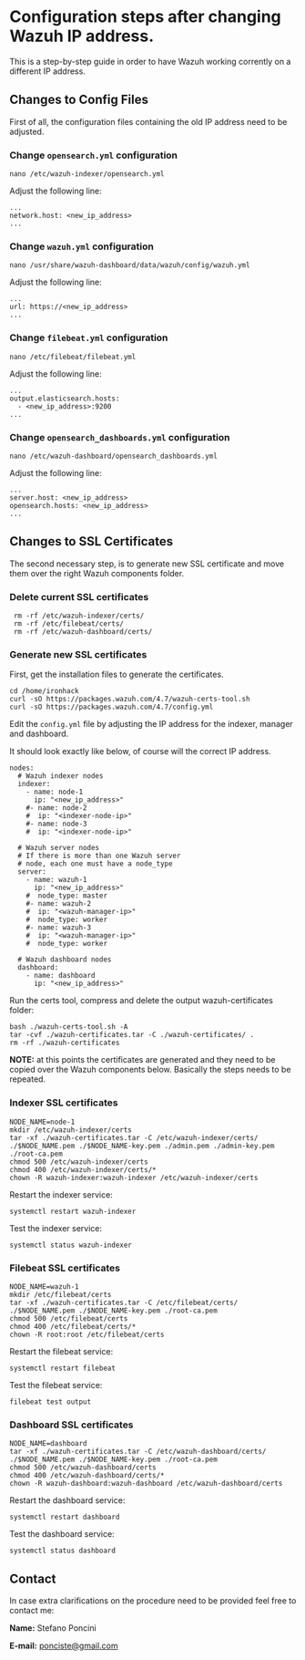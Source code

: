# Configuration steps after changing Wazuh IP address.

This is a step-by-step guide in order to have Wazuh working corrently on a different IP address.

## Changes to Config Files

First of all, the configuration files containing the old IP address need to be adjusted.

### Change `opensearch.yml` configuration

```console
nano /etc/wazuh-indexer/opensearch.yml
```

Adjust the following line: 

```console
...
network.host: <new_ip_address>
...
```

### Change `wazuh.yml` configuration

```console
nano /usr/share/wazuh-dashboard/data/wazuh/config/wazuh.yml
```

Adjust the following line: 

```console
...
url: https://<new_ip_address>
...
```

### Change `filebeat.yml` configuration

```console
nano /etc/filebeat/filebeat.yml
```

Adjust the following line: 

```console
...
output.elasticsearch.hosts:
  - <new_ip_address>:9200
...
```

### Change `opensearch_dashboards.yml` configuration

```console
nano /etc/wazuh-dashboard/opensearch_dashboards.yml
```

Adjust the following line: 

```console
...
server.host: <new_ip_address>
opensearch.hosts: <new_ip_address>
...
```

## Changes to SSL Certificates

The second necessary step, is to generate new SSL certificate and move them over the right Wazuh components folder.

### Delete current SSL certificates

```console
 rm -rf /etc/wazuh-indexer/certs/
 rm -rf /etc/filebeat/certs/
 rm -rf /etc/wazuh-dashboard/certs/
```

### Generate new SSL certificates

First, get the installation files to generate the certificates.

```console
cd /home/ironhack
curl -sO https://packages.wazuh.com/4.7/wazuh-certs-tool.sh
curl -sO https://packages.wazuh.com/4.7/config.yml
```

Edit the `config.yml` file by adjusting the IP address for the indexer, manager and dashboard.

It should look exactly like below, of course will the correct IP address.

```console
nodes:
  # Wazuh indexer nodes
  indexer:
    - name: node-1
      ip: "<new_ip_address>"
    #- name: node-2
    #  ip: "<indexer-node-ip>"
    #- name: node-3
    #  ip: "<indexer-node-ip>"

  # Wazuh server nodes
  # If there is more than one Wazuh server
  # node, each one must have a node_type
  server:
    - name: wazuh-1
      ip: "<new_ip_address>"
    #  node_type: master
    #- name: wazuh-2
    #  ip: "<wazuh-manager-ip>"
    #  node_type: worker
    #- name: wazuh-3
    #  ip: "<wazuh-manager-ip>"
    #  node_type: worker

  # Wazuh dashboard nodes
  dashboard:
    - name: dashboard
      ip: "<new_ip_address>"
```

Run the certs tool, compress and delete the output wazuh-certificates folder:

```console
bash ./wazuh-certs-tool.sh -A
tar -cvf ./wazuh-certificates.tar -C ./wazuh-certificates/ .
rm -rf ./wazuh-certificates
```

**NOTE:** at this points the certificates are generated and they need to be copied over the Wazuh components below. Basically the steps needs to be repeated.

### Indexer SSL certificates

```console
NODE_NAME=node-1
mkdir /etc/wazuh-indexer/certs
tar -xf ./wazuh-certificates.tar -C /etc/wazuh-indexer/certs/ ./$NODE_NAME.pem ./$NODE_NAME-key.pem ./admin.pem ./admin-key.pem ./root-ca.pem
chmod 500 /etc/wazuh-indexer/certs
chmod 400 /etc/wazuh-indexer/certs/*
chown -R wazuh-indexer:wazuh-indexer /etc/wazuh-indexer/certs
```

Restart the indexer service:

```console
systemctl restart wazuh-indexer
```

Test the indexer service:

```console
systemctl status wazuh-indexer
```

### Filebeat SSL certificates

```console
NODE_NAME=wazuh-1
mkdir /etc/filebeat/certs
tar -xf ./wazuh-certificates.tar -C /etc/filebeat/certs/ ./$NODE_NAME.pem ./$NODE_NAME-key.pem ./root-ca.pem
chmod 500 /etc/filebeat/certs
chmod 400 /etc/filebeat/certs/*
chown -R root:root /etc/filebeat/certs
```

Restart the filebeat service:

```console
systemctl restart filebeat
```

Test the filebeat service:

```console
filebeat test output
```

### Dashboard SSL certificates

```console
NODE_NAME=dashboard
tar -xf ./wazuh-certificates.tar -C /etc/wazuh-dashboard/certs/ ./$NODE_NAME.pem ./$NODE_NAME-key.pem ./root-ca.pem
chmod 500 /etc/wazuh-dashboard/certs
chmod 400 /etc/wazuh-dashboard/certs/*
chown -R wazuh-dashboard:wazuh-dashboard /etc/wazuh-dashboard/certs
```

Restart the dashboard service:

```console
systemctl restart dashboard
```

Test the dashboard service:

```console
systemctl status dashboard
```

## Contact

In case extra clarifications on the procedure need to be provided feel free to contact me:

**Name:** Stefano Poncini

**E-mail:** ponciste@gmail.com 
